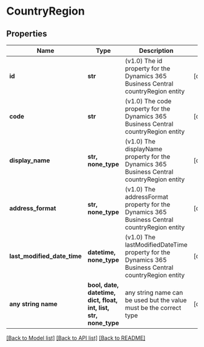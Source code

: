 # CountryRegion


## Properties
Name | Type | Description | Notes
------------ | ------------- | ------------- | -------------
**id** | **str** | (v1.0) The id property for the Dynamics 365 Business Central countryRegion entity | [optional] 
**code** | **str** | (v1.0) The code property for the Dynamics 365 Business Central countryRegion entity | [optional] 
**display_name** | **str, none_type** | (v1.0) The displayName property for the Dynamics 365 Business Central countryRegion entity | [optional] 
**address_format** | **str, none_type** | (v1.0) The addressFormat property for the Dynamics 365 Business Central countryRegion entity | [optional] 
**last_modified_date_time** | **datetime, none_type** | (v1.0) The lastModifiedDateTime property for the Dynamics 365 Business Central countryRegion entity | [optional] 
**any string name** | **bool, date, datetime, dict, float, int, list, str, none_type** | any string name can be used but the value must be the correct type | [optional]

[[Back to Model list]](../README.md#documentation-for-models) [[Back to API list]](../README.md#documentation-for-api-endpoints) [[Back to README]](../README.md)


